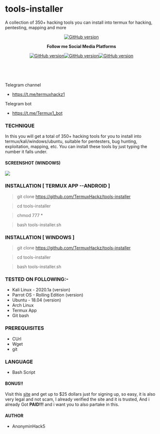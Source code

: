 # tools-installer
A collection of 350+ hacking tools you can install into termux for hacking, pentesting, mapping and more

<p align="center">
<a href="https://github.com/TermuxHackz/tools-installer/releases"><img title="GitHub version" src="https://img.shields.io/badge/version-2.2-blue" ></a>  
</p>
<p align="center">
  <b> Follow me Social Media Platforms </b>
</p>
<p align="center">
<a href="https://www.facebook.com/AnonyminHack5"><img title="GitHub version" src="https://img.shields.io/badge/-Facebook-blue" ></a><a href="https://www.youtube.com/channel/GamerLinks"><img title="GitHub version" src="https://img.shields.io/badge/-youtube-red" ></a><a href="https://twitter.com/AnonyminHack5?lang=en"><img title="GitHub version" src="https://img.shields.io/badge/-Twitter-blue" ></a>
</p>
<br>
<br>
<br>

Telegram channel
* https://t.me/termuxhackz1

Telegram bot
* https://t.me/Termux1_bot


### TECHNIQUE
In this you will get a total of 350+ hacking tools for you to install into termux/kali/windows/ubuntu, suitable for pentesters, bug hunting, exploitation, mapping, etc. You can install these tools by just typing the number it falls under.

#### SCREENSHOT (WINDOWS)
<img src="https://github.com/TermuxHackz/tools-installer/blob/master/tools-Installer.PNG"/>

<br>

### INSTALLATION [ TERMUX APP --ANDROID ]
> git clone https://github.com/TermuxHackz/tools-installer

> cd tools-installer

> chmod 777 *

> bash tools-installer.sh


### INSTALLATION [ WINDOWS ]
> git clone https://github.com/TermuxHackz/tools-installer

> cd tools-installer

> bash tools-installer.sh

### TESTED ON FOLLOWING:-
* Kali Linux - 2020.1a (version)
* Parrot OS - Rolling Edition (version)
* Ubuntu - 18.04 (version)
* Arch Linux
* Termux App
* Git bash 

### PREREQUISITES
* CUrl
* Wget
* git

### LANGUAGE 
* Bash Script

#### BONUS!!
Visit this <a href="https://bit.ly/3tzpBC2" target="_blank">site</a> and get up to $25 dollars just for signing up, so easy, it is also very legal and not scam, I already verified the site and it is trusted, And i already Got <b>PAID!!!</b> and i want you to also partake in this.

#### AUTHOR
* AnonyminHack5


